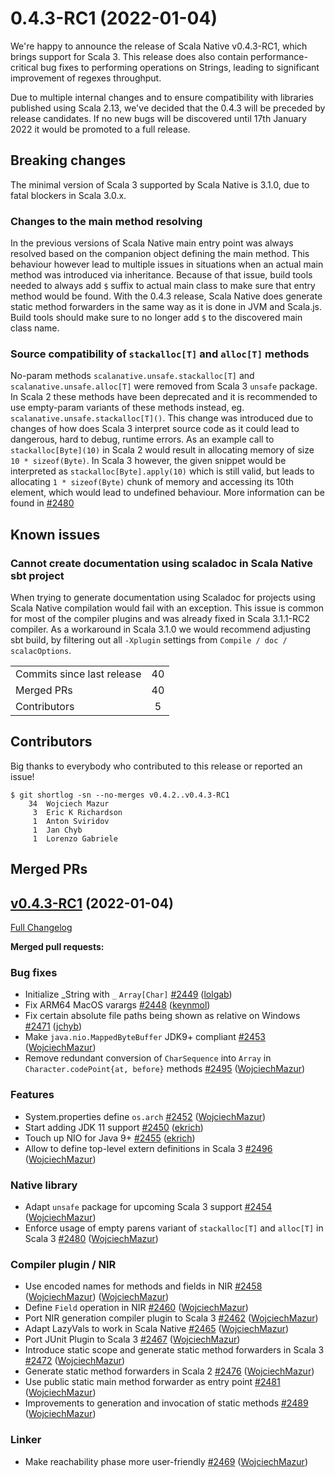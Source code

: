 

# 0.4.3-RC1 (2022-01-04)

We're happy to announce the release of Scala Native v0.4.3-RC1, which brings support for Scala 3. 
This release does also contain performance-critical bug fixes to performing operations on Strings, 
leading to significant improvement of regexes throughput.

Due to multiple internal changes and to ensure compatibility with libraries published using Scala 2.13, 
we've decided that the 0.4.3 will be preceded by release candidates. 
If no new bugs will be discovered until 17th January 2022 it would be promoted to a full release.

## Breaking changes
The minimal version of Scala 3 supported by Scala Native is 3.1.0, due to fatal blockers in Scala 3.0.x.
### Changes to the main method resolving
In the previous versions of Scala Native main entry point was always resolved based on the companion object defining the main method. 
This behaviour however lead to multiple issues in situations when an actual main method was introduced via inheritance. Because of that issue,
build tools needed to always add `$` suffix to actual main class to make sure that entry method would be found. 
With the 0.4.3 release, Scala Native does generate static method forwarders in the same way as it is done in JVM and Scala.js.
Build tools should make sure to no longer add `$` to the discovered main class name.

### Source compatibility of `stackalloc[T]` and `alloc[T]` methods
No-param methods `scalanative.unsafe.stackalloc[T]` and `scalanative.unsafe.alloc[T]` were removed from Scala 3 `unsafe` package. 
In Scala 2 these methods have been deprecated and it is recommended to use empty-param variants of these methods instead, eg. `scalanative.unsafe.stackalloc[T]()`.
This change was introduced due to changes of how does Scala 3 interpret source code as it could lead to dangerous, hard to debug, runtime errors. 
As an example call to `stackalloc[Byte](10)` in Scala 2 would result in allocating memory of size `10 * sizeof(Byte)`. In Scala 3 however,
the given snippet would be interpreted as `stackalloc[Byte].apply(10)` which is still valid, but leads to allocating `1 * sizeof(Byte)` chunk of memory and 
accessing its 10th element, which would lead to undefined behaviour. 
More information can be found in [\#2480](https://github.com/scala-native/scala-native/pull/2480)

## Known issues
### Cannot create documentation using scaladoc in Scala Native sbt project
When trying to generate documentation using Scaladoc for projects using Scala Native compilation would fail with an exception. 
This issue is common for most of the compiler plugins and was already fixed in Scala 3.1.1-RC2 compiler. As a workaround in Scala 3.1.0 we would recommend adjusting sbt build, by filtering out all `-Xplugin` settings from `Compile / doc / scalacOptions`.

<table>
<tbody>
  <tr>
    <td>Commits since last release</td>
    <td align="center">40</td>
  </tr>
  <tr>
    <td>Merged PRs</td>
    <td align="center">40</td>
  </tr>
    <tr>
    <td>Contributors</td>
    <td align="center">5</td>
  </tr>
</tbody>
</table>

## Contributors

Big thanks to everybody who contributed to this release or reported an issue!

```
$ git shortlog -sn --no-merges v0.4.2..v0.4.3-RC1
    34	Wojciech Mazur
     3	Eric K Richardson
     1	Anton Sviridov
     1	Jan Chyb
     1	Lorenzo Gabriele
```

## Merged PRs

## [v0.4.3-RC1](https://github.com/scala-native/scala-native/tree/v0.4.3-RC1) (2022-01-04)

[Full Changelog](https://github.com/scala-native/scala-native/compare/v0.4.2...v0.4.3-RC1)

**Merged pull requests:**

### Bug fixes
- Initialize _String with `_` `Array[Char]`
  [\#2449](https://github.com/scala-native/scala-native/pull/2449)
  ([lolgab](https://github.com/lolgab))
- Fix ARM64 MacOS varargs
  [\#2448](https://github.com/scala-native/scala-native/pull/2448)
  ([keynmol](https://github.com/keynmol))
- Fix certain absolute file paths being shown as relative on Windows
  [\#2471](https://github.com/scala-native/scala-native/pull/2471)
  ([jchyb](https://github.com/jchyb))
- Make `java.nio.MappedByteBuffer` JDK9+ compliant
  [\#2453](https://github.com/scala-native/scala-native/pull/2453)
  ([WojciechMazur](https://github.com/WojciechMazur))
- Remove redundant conversion of `CharSequence` into `Array` in `Character.codePoint{at, before}` methods
  [\#2495](https://github.com/scala-native/scala-native/pull/2495)
  ([WojciechMazur](https://github.com/WojciechMazur))

### Features
- System.properties define `os.arch`
  [\#2452](https://github.com/scala-native/scala-native/pull/2452)
  ([WojciechMazur](https://github.com/WojciechMazur))
- Start adding JDK 11 support
  [\#2450](https://github.com/scala-native/scala-native/pull/2450)
  ([ekrich](https://github.com/ekrich))
- Touch up NIO for Java 9+
  [\#2455](https://github.com/scala-native/scala-native/pull/2455)
  ([ekrich](https://github.com/ekrich))
- Allow to define top-level extern definitions in Scala 3
  [\#2496](https://github.com/scala-native/scala-native/pull/2496)
  ([WojciechMazur](https://github.com/WojciechMazur))


### Native library
- Adapt `unsafe` package for upcoming Scala 3 support
  [\#2454](https://github.com/scala-native/scala-native/pull/2454)
  ([WojciechMazur](https://github.com/WojciechMazur))
- Enforce usage of empty parens variant of `stackalloc[T]` and `alloc[T]` in Scala 3
  [\#2480](https://github.com/scala-native/scala-native/pull/2480)
  ([WojciechMazur](https://github.com/WojciechMazur))

### Compiler plugin / NIR
- Use encoded names for methods and fields in NIR
  [\#2458](https://github.com/scala-native/scala-native/pull/2458)
  ([WojciechMazur](https://github.com/WojciechMazur))
  ([WojciechMazur](https://github.com/WojciechMazur))
- Define `Field` operation in NIR
  [\#2460](https://github.com/scala-native/scala-native/pull/2460)
  ([WojciechMazur](https://github.com/WojciechMazur))
- Port NIR generation compiler plugin to Scala 3
  [\#2462](https://github.com/scala-native/scala-native/pull/2462)
  ([WojciechMazur](https://github.com/WojciechMazur))
- Adapt LazyVals to work in Scala Native
  [\#2465](https://github.com/scala-native/scala-native/pull/2465)
  ([WojciechMazur](https://github.com/WojciechMazur))
- Port JUnit Plugin to Scala 3
  [\#2467](https://github.com/scala-native/scala-native/pull/2467)
  ([WojciechMazur](https://github.com/WojciechMazur))
- Introduce static scope and generate static method forwarders in Scala 3
  [\#2472](https://github.com/scala-native/scala-native/pull/2472)
  ([WojciechMazur](https://github.com/WojciechMazur))
- Generate static method forwarders in Scala 2
  [\#2476](https://github.com/scala-native/scala-native/pull/2476)
  ([WojciechMazur](https://github.com/WojciechMazur))
- Use public static main method forwarder as entry point
  [\#2481](https://github.com/scala-native/scala-native/pull/2481)
  ([WojciechMazur](https://github.com/WojciechMazur))
- Improvements to generation and invocation of static methods
  [\#2489](https://github.com/scala-native/scala-native/pull/2489)
  ([WojciechMazur](https://github.com/WojciechMazur))

### Linker
- Make reachability phase more user-friendly
  [\#2469](https://github.com/scala-native/scala-native/pull/2469)
  ([WojciechMazur](https://github.com/WojciechMazur))
